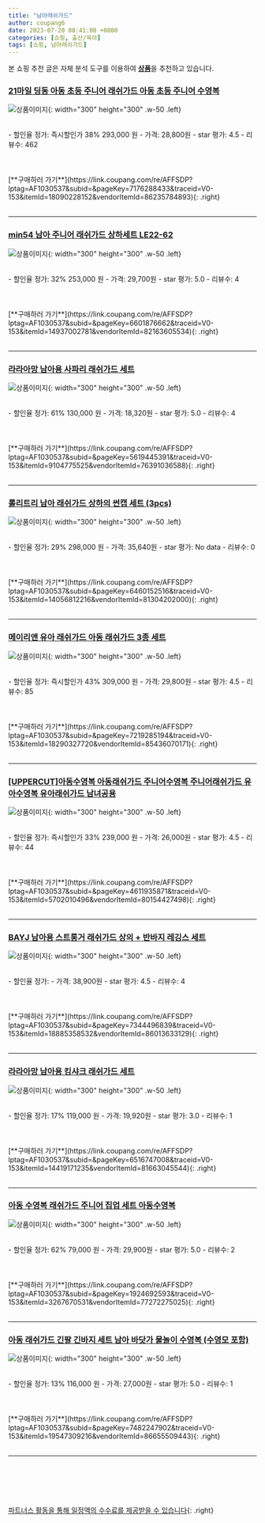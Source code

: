 ```yaml
---
title: "남아래쉬가드"
author: coupang6
date: 2023-07-20 08:41:08 +0800
categories: [쇼핑, 출산/육아]
tags: [쇼핑, 남아래쉬가드]
---
```


본 쇼핑 추천 글은 자체 분석 도구를 이용하여 [**상품**](https://link.coupang.com/a/bao1ui)을 추천하고 있습니다.

### [21마일 딩동 아동 초등 주니어 래쉬가드 아동 초등 주니어 수영복](https://link.coupang.com/re/AFFSDP?lptag=AF1030537&subid=&pageKey=7176288433&traceid=V0-153&itemId=18090228152&vendorItemId=86235784893)

![상품이미지](https://thumbnail10.coupangcdn.com/thumbnails/remote/230x230ex/image/vendor_inventory/f0ef/b13e99d4695f55f3148c5bcc4563f3edc096862295cdfa75b9fa23377052.jpg){: width="300" height="300" .w-50 .left}


<br>
- 할인율 정가: 즉시할인가 38%  293,000   원
- 가격: 28,800원
- star 평가: 4.5
- 리뷰수: 462
<br>
<br>
<br>
<br>
[**구매하러 가기**](https://link.coupang.com/re/AFFSDP?lptag=AF1030537&subid=&pageKey=7176288433&traceid=V0-153&itemId=18090228152&vendorItemId=86235784893){: .right}
<br>
<br>

---

### [min54 남아 주니어 래쉬가드 상하세트 LE22-62](https://link.coupang.com/re/AFFSDP?lptag=AF1030537&subid=&pageKey=6601876662&traceid=V0-153&itemId=14937002781&vendorItemId=82163605534)

![상품이미지](https://thumbnail7.coupangcdn.com/thumbnails/remote/230x230ex/image/vendor_inventory/3655/66886b3c59312a77ad2f9ceacdea8eb65b992b4b239c8309fe9b9f0d2eae.jpg){: width="300" height="300" .w-50 .left}


<br>
- 할인율 정가: 32%  253,000   원
- 가격: 29,700원
- star 평가: 5.0
- 리뷰수: 4
<br>
<br>
<br>
<br>
[**구매하러 가기**](https://link.coupang.com/re/AFFSDP?lptag=AF1030537&subid=&pageKey=6601876662&traceid=V0-153&itemId=14937002781&vendorItemId=82163605534){: .right}
<br>
<br>

---

### [라라아망 남아용 사파리 래쉬가드 세트](https://link.coupang.com/re/AFFSDP?lptag=AF1030537&subid=&pageKey=5619445391&traceid=V0-153&itemId=9104775525&vendorItemId=76391036588)

![상품이미지](https://thumbnail6.coupangcdn.com/thumbnails/remote/230x230ex/image/rs_quotation_api/4r61hhuw/4ec7b72ae68247edbad11c8e98e86dbc.jpg){: width="300" height="300" .w-50 .left}


<br>
- 할인율 정가: 61%  130,000   원
- 가격: 18,320원
- star 평가: 5.0
- 리뷰수: 4
<br>
<br>
<br>
<br>
[**구매하러 가기**](https://link.coupang.com/re/AFFSDP?lptag=AF1030537&subid=&pageKey=5619445391&traceid=V0-153&itemId=9104775525&vendorItemId=76391036588){: .right}
<br>
<br>

---

### [롤리트리 남아 래쉬가드 상하의 썬캡 세트 (3pcs)](https://link.coupang.com/re/AFFSDP?lptag=AF1030537&subid=&pageKey=6460152516&traceid=V0-153&itemId=14056812216&vendorItemId=81304202000)

![상품이미지](https://thumbnail9.coupangcdn.com/thumbnails/remote/230x230ex/image/retail/images/165675421738686-c9acc100-d603-43a8-8ea5-81a8ba77388a.jpg){: width="300" height="300" .w-50 .left}


<br>
- 할인율 정가: 29%  298,000   원
- 가격: 35,640원
- star 평가: No data
- 리뷰수: 0
<br>
<br>
<br>
<br>
[**구매하러 가기**](https://link.coupang.com/re/AFFSDP?lptag=AF1030537&subid=&pageKey=6460152516&traceid=V0-153&itemId=14056812216&vendorItemId=81304202000){: .right}
<br>
<br>

---

### [메이리앤 유아 래쉬가드 아동 래쉬가드 3종 세트](https://link.coupang.com/re/AFFSDP?lptag=AF1030537&subid=&pageKey=7219285194&traceid=V0-153&itemId=18290327720&vendorItemId=85436070171)

![상품이미지](https://thumbnail9.coupangcdn.com/thumbnails/remote/230x230ex/image/vendor_inventory/8959/b510473c9b1bd4c9cfee721247ed88fce8df9dfc178e342cafaf989b770e.jpg){: width="300" height="300" .w-50 .left}


<br>
- 할인율 정가: 즉시할인가 43%  309,000   원
- 가격: 29,800원
- star 평가: 4.5
- 리뷰수: 85
<br>
<br>
<br>
<br>
[**구매하러 가기**](https://link.coupang.com/re/AFFSDP?lptag=AF1030537&subid=&pageKey=7219285194&traceid=V0-153&itemId=18290327720&vendorItemId=85436070171){: .right}
<br>
<br>

---

### [[UPPERCUT]아동수영복 아동래쉬가드 주니어수영복 주니어래쉬가드 유아수영복 유아래쉬가드 남녀공용](https://link.coupang.com/re/AFFSDP?lptag=AF1030537&subid=&pageKey=4611935871&traceid=V0-153&itemId=5702010496&vendorItemId=80154427498)

![상품이미지](https://thumbnail7.coupangcdn.com/thumbnails/remote/230x230ex/image/vendor_inventory/4bec/619446d270e26562158254c93ff98310b33e6439f6641343d47115a24391.png){: width="300" height="300" .w-50 .left}


<br>
- 할인율 정가: 즉시할인가 33%  239,000   원
- 가격: 26,000원
- star 평가: 4.5
- 리뷰수: 44
<br>
<br>
<br>
<br>
[**구매하러 가기**](https://link.coupang.com/re/AFFSDP?lptag=AF1030537&subid=&pageKey=4611935871&traceid=V0-153&itemId=5702010496&vendorItemId=80154427498){: .right}
<br>
<br>

---

### [BAYJ 남아용 스트롱거 래쉬가드 상의 + 반바지 레깅스 세트](https://link.coupang.com/re/AFFSDP?lptag=AF1030537&subid=&pageKey=7344496839&traceid=V0-153&itemId=18885358532&vendorItemId=86013633129)

![상품이미지](https://thumbnail7.coupangcdn.com/thumbnails/remote/230x230ex/image/rs_quotation_api/sw1yia3r/7f3b3ce858734b078e12e062705eb03d.jpg){: width="300" height="300" .w-50 .left}


<br>
- 할인율 정가: 
- 가격: 38,900원
- star 평가: 4.5
- 리뷰수: 4
<br>
<br>
<br>
<br>
[**구매하러 가기**](https://link.coupang.com/re/AFFSDP?lptag=AF1030537&subid=&pageKey=7344496839&traceid=V0-153&itemId=18885358532&vendorItemId=86013633129){: .right}
<br>
<br>

---

### [라라아망 남아용 킹샤크 래쉬가드 세트](https://link.coupang.com/re/AFFSDP?lptag=AF1030537&subid=&pageKey=6516747008&traceid=V0-153&itemId=14419171235&vendorItemId=81663045544)

![상품이미지](https://thumbnail8.coupangcdn.com/thumbnails/remote/230x230ex/image/rs_quotation_api/o6go3wqf/d15d933eaab24930b6ec56e6b9716bfc.jpg){: width="300" height="300" .w-50 .left}


<br>
- 할인율 정가: 17%  119,000   원
- 가격: 19,920원
- star 평가: 3.0
- 리뷰수: 1
<br>
<br>
<br>
<br>
[**구매하러 가기**](https://link.coupang.com/re/AFFSDP?lptag=AF1030537&subid=&pageKey=6516747008&traceid=V0-153&itemId=14419171235&vendorItemId=81663045544){: .right}
<br>
<br>

---

### [아동 수영복 래쉬가드 주니어 집업 세트 아동수영복](https://link.coupang.com/re/AFFSDP?lptag=AF1030537&subid=&pageKey=1924692593&traceid=V0-153&itemId=3267670531&vendorItemId=77272275025)

![상품이미지](https://thumbnail6.coupangcdn.com/thumbnails/remote/230x230ex/image/vendor_inventory/e300/543ab723d9b0dd7cdf9b647f8aa4c273b8510afab3ad1fbbb64666c48bda.jpg){: width="300" height="300" .w-50 .left}


<br>
- 할인율 정가: 62%  79,000   원
- 가격: 29,900원
- star 평가: 5.0
- 리뷰수: 2
<br>
<br>
<br>
<br>
[**구매하러 가기**](https://link.coupang.com/re/AFFSDP?lptag=AF1030537&subid=&pageKey=1924692593&traceid=V0-153&itemId=3267670531&vendorItemId=77272275025){: .right}
<br>
<br>

---

### [아동 래쉬가드 긴팔 긴바지 세트 남아 바닷가 물놀이 수영복 (수영모 포함)](https://link.coupang.com/re/AFFSDP?lptag=AF1030537&subid=&pageKey=7482247902&traceid=V0-153&itemId=19547309216&vendorItemId=86655509443)

![상품이미지](https://thumbnail6.coupangcdn.com/thumbnails/remote/230x230ex/image/vendor_inventory/5aa9/da507c48959f2142bf3f09433e42300b21e21a3f8d82eb0b96160020adc3.JPG){: width="300" height="300" .w-50 .left}


<br>
- 할인율 정가: 13%  116,000   원
- 가격: 27,000원
- star 평가: 5.0
- 리뷰수: 1
<br>
<br>
<br>
<br>
[**구매하러 가기**](https://link.coupang.com/re/AFFSDP?lptag=AF1030537&subid=&pageKey=7482247902&traceid=V0-153&itemId=19547309216&vendorItemId=86655509443){: .right}
<br>
<br>

---
<br><br><br><br><br> [파트너스 활동을 통해 일정액의 수수료를 제공받을 수 있습니다](https://link.coupang.com/a/bao1ui){: .right}
